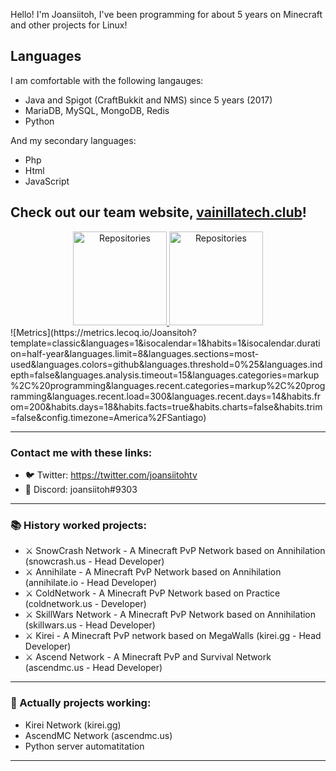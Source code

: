 Hello! I'm Joansiitoh, I've been programming for about 5 years on Minecraft and other projects for Linux!

## Languages

I am comfortable with the following langauges:

- Java and Spigot (CraftBukkit and NMS) since 5 years (2017)
- MariaDB, MySQL, MongoDB, Redis
- Python

And my secondary languages:
- Php
- Html
- JavaScript


## Check out our team website, [vainillatech.club](https://vainillatech.club "vainillatech.club")!

<div align="center">

<a href="https://github.com/joansitoh?tab=repositories" title="Repositories">
    <img height="150px" width="auto" alt="Repositories" src="https://github-readme-stats.vercel.app/api/top-langs/?username=joansitoh&exclude_repo=git-commit-spam-ex,js-utils&hide=GLSL&layout=compact&theme=radical">
</a>
<a href="https://github.com/joansitoh?tab=repositories" title="Repositories">
    <img height="150px" width="auto" alt="Repositories" src="https://github-readme-stats.vercel.app/api?username=joansitoh&show_icons=true&theme=radical">
</a>
</div>
![Metrics](https://metrics.lecoq.io/Joansitoh?template=classic&languages=1&isocalendar=1&habits=1&isocalendar.duration=half-year&languages.limit=8&languages.sections=most-used&languages.colors=github&languages.threshold=0%25&languages.indepth=false&languages.analysis.timeout=15&languages.categories=markup%2C%20programming&languages.recent.categories=markup%2C%20programming&languages.recent.load=300&languages.recent.days=14&habits.from=200&habits.days=18&habits.facts=true&habits.charts=false&habits.trim=false&config.timezone=America%2FSantiago)


---
### Contact me with these links:
- 🐦 Twitter: https://twitter.com/joansiitohtv
- 📧 Discord: joansiitoh#9303
---

### 📚 History worked projects:
- ⚔ SnowCrash Network - A Minecraft PvP Network based on Annihilation (snowcrash.us - Head Developer)
- ⚔ Annihilate - A Minecraft PvP Network based on Annihilation (annihilate.io - Head Developer)
- ⚔ ColdNetwork - A Minecraft PvP Network based on Practice (coldnetwork.us - Developer)
- ⚔ SkillWars Network - A Minecraft PvP Network based on Annihilation (skillwars.us - Head Developer)
- ⚔ Kirei - A Minecraft PvP network based on MegaWalls (kirei.gg - Head Developer)
- ⚔ Ascend Network - A Minecraft PvP and Survival Network (ascendmc.us - Head Developer)

---

### 🥂 Actually projects working:
- Kirei Network (kirei.gg)
- AscendMC Network (ascendmc.us)
- Python server automatitation

---
